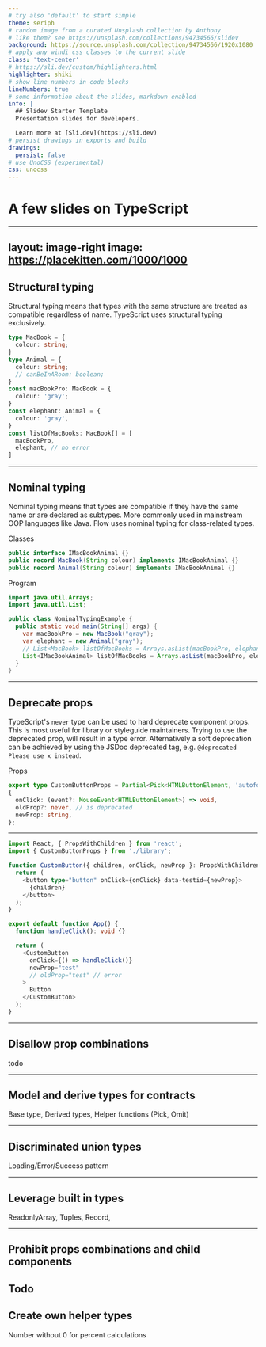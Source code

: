 ```yaml
---
# try also 'default' to start simple
theme: seriph
# random image from a curated Unsplash collection by Anthony
# like them? see https://unsplash.com/collections/94734566/slidev
background: https://source.unsplash.com/collection/94734566/1920x1080
# apply any windi css classes to the current slide
class: 'text-center'
# https://sli.dev/custom/highlighters.html
highlighter: shiki
# show line numbers in code blocks
lineNumbers: true
# some information about the slides, markdown enabled
info: |
  ## Slidev Starter Template
  Presentation slides for developers.

  Learn more at [Sli.dev](https://sli.dev)
# persist drawings in exports and build
drawings:
  persist: false
# use UnoCSS (experimental)
css: unocss
---
```


# A few slides on TypeScript

---
layout: image-right
image: https://placekitten.com/1000/1000
---

## Structural typing

Structural typing means that types with the same structure are treated as compatible regardless of name.
TypeScript uses structural typing exclusively.
<!-- Flow uses structural typings for all non class-related types. -->

```ts
type MacBook = {
  colour: string;
}
type Animal = {
  colour: string;
  // canBeInARoom: boolean;
}
const macBookPro: MacBook = {
  colour: 'gray';
}
const elephant: Animal = {
  colour: 'gray',
}
const listOfMacBooks: MacBook[] = [
  macBookPro,
  elephant, // no error
]
```

---


## Nominal typing

Nominal typing means that types are compatible if they have the same name or are declared as subtypes.
More commonly used in mainstream OOP languages like Java. Flow uses nominal typing for class-related types.

Classes

```java
public interface IMacBookAnimal {}
public record MacBook(String colour) implements IMacBookAnimal {}
public record Animal(String colour) implements IMacBookAnimal {}
```

Program

```java
import java.util.Arrays;
import java.util.List;

public class NominalTypingExample {
  public static void main(String[] args) {
    var macBookPro = new MacBook("gray");
    var elephant = new Animal("gray");
    // List<MacBook> listOfMacBooks = Arrays.asList(macBookPro, elephant); // error
    List<IMacBookAnimal> listOfMacBooks = Arrays.asList(macBookPro, elephant); // no error
  }
}
```

---

## Deprecate props

TypeScript's `never` type can be used to hard deprecate component props. This is most useful for library or styleguide maintainers.
Trying to use the deprecated prop, will result in a type error. Alternatively a soft deprecation can be achieved by using the JSDoc deprecated tag, e.g. `@deprecated Please use x instead`.

Props

```ts
export type CustomButtonProps = Partial<Pick<HTMLButtonElement, 'autofocus' | 'ariaDisabled'>> &
{
  onClick: (event?: MouseEvent<HTMLButtonElement>) => void,
  oldProp?: never, // is deprecated
  newProp: string,
};
```

---

```ts
import React, { PropsWithChildren } from 'react';
import { CustomButtonProps } from './library';

function CustomButton({ children, onClick, newProp }: PropsWithChildren<CustomButtonProps>) {
  return (
    <button type="button" onClick={onClick} data-testid={newProp}>
      {children}
    </button>
  );
}

export default function App() {
  function handleClick(): void {}

  return (
    <CustomButton
      onClick={() => handleClick()}
      newProp="test"
      // oldProp="test" // error
    >
      Button
    </CustomButton>
  );
}
```

---

## Disallow prop combinations

todo

---

## Model and derive types for contracts

Base type, Derived types, Helper functions (Pick, Omit)

---

## Discriminated union types

Loading/Error/Success pattern

---

## Leverage built in types

ReadonlyArray, Tuples, Record,

---

## Prohibit props combinations and child components

Todo
---

## Create own helper types

Number without 0 for percent calculations

